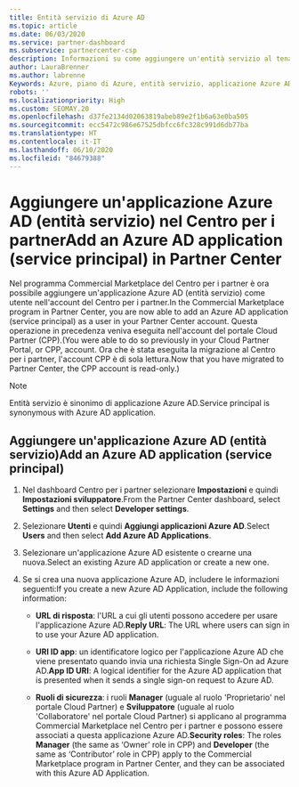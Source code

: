 ```yaml
---
title: Entità servizio di Azure AD
ms.topic: article
ms.date: 06/03/2020
ms.service: partner-dashboard
ms.subservice: partnercenter-csp
description: Informazioni su come aggiungere un'entità servizio al tenant di Azure AD. Si tratta di aggiungere un'applicazione Azure AD (entità servizio) nel Centro per i partner.
author: LauraBrenner
ms.author: labrenne
Keywords: Azure, piano di Azure, entità servizio, applicazione Azure AD
robots: ''
ms.localizationpriority: High
ms.custom: SEOMAY.20
ms.openlocfilehash: d37fe2134d02063819abeb89e2f1b6a63e0ba505
ms.sourcegitcommit: ecc5472c986e67525dbfcc6fc328c991d6db77ba
ms.translationtype: HT
ms.contentlocale: it-IT
ms.lasthandoff: 06/10/2020
ms.locfileid: "84679388"
---
```

# <a name="add-an-azure-ad-application-service-principal-in-partner-center"></a><span data-ttu-id="11ecc-105">Aggiungere un'applicazione Azure AD (entità servizio) nel Centro per i partner</span><span class="sxs-lookup"><span data-stu-id="11ecc-105">Add an Azure AD application (service principal) in Partner Center</span></span>

<span data-ttu-id="11ecc-106">Nel programma Commercial Marketplace del Centro per i partner è ora possibile aggiungere un'applicazione Azure AD (entità servizio) come utente nell'account del Centro per i partner.</span><span class="sxs-lookup"><span data-stu-id="11ecc-106">In the Commercial Marketplace program in Partner Center, you are now able to add an Azure AD application (service principal) as a user in your Partner Center account.</span></span> <span data-ttu-id="11ecc-107">Questa operazione in precedenza veniva eseguita nell'account del portale Cloud Partner (CPP).</span><span class="sxs-lookup"><span data-stu-id="11ecc-107">(You were able to do so previously in your Cloud Partner Portal, or CPP, account.</span></span> <span data-ttu-id="11ecc-108">Ora che è stata eseguita la migrazione al Centro per i partner, l'account CPP è di sola lettura.</span><span class="sxs-lookup"><span data-stu-id="11ecc-108">Now that you have migrated to Partner Center, the CPP account is read-only.)</span></span>
 
>[!Note] 
><span data-ttu-id="11ecc-109">Entità servizio è sinonimo di applicazione Azure AD.</span><span class="sxs-lookup"><span data-stu-id="11ecc-109">Service principal is synonymous with Azure AD application.</span></span>

## <a name="add-an-azure-ad-application-service-principal"></a><span data-ttu-id="11ecc-110">Aggiungere un'applicazione Azure AD (entità servizio)</span><span class="sxs-lookup"><span data-stu-id="11ecc-110">Add an Azure AD application (service principal)</span></span>

1. <span data-ttu-id="11ecc-111">Nel dashboard Centro per i partner selezionare **Impostazioni** e quindi **Impostazioni sviluppatore**.</span><span class="sxs-lookup"><span data-stu-id="11ecc-111">From the Partner Center dashboard, select **Settings** and then select **Developer settings**.</span></span>

2. <span data-ttu-id="11ecc-112">Selezionare **Utenti** e quindi **Aggiungi applicazioni Azure AD**.</span><span class="sxs-lookup"><span data-stu-id="11ecc-112">Select **Users** and then select **Add Azure AD Applications**.</span></span>

3. <span data-ttu-id="11ecc-113">Selezionare un'applicazione Azure AD esistente o crearne una nuova.</span><span class="sxs-lookup"><span data-stu-id="11ecc-113">Select an existing Azure AD application or create a new one.</span></span>

4. <span data-ttu-id="11ecc-114">Se si crea una nuova applicazione Azure AD, includere le informazioni seguenti:</span><span class="sxs-lookup"><span data-stu-id="11ecc-114">If you create a new Azure AD Application, include the following information:</span></span>  

   - <span data-ttu-id="11ecc-115">**URL di risposta**: l'URL a cui gli utenti possono accedere per usare l'applicazione Azure AD.</span><span class="sxs-lookup"><span data-stu-id="11ecc-115">**Reply URL**: The URL where users can sign in to use your Azure AD application.</span></span>

   - <span data-ttu-id="11ecc-116">**URI ID app**: un identificatore logico per l'applicazione Azure AD che viene presentato quando invia una richiesta Single Sign-On ad Azure AD.</span><span class="sxs-lookup"><span data-stu-id="11ecc-116">**App ID URI**: A logical identifier for the Azure AD application that is presented when it sends a single sign-on request to Azure AD.</span></span>

   - <span data-ttu-id="11ecc-117">**Ruoli di sicurezza**: i ruoli **Manager** (uguale al ruolo 'Proprietario' nel portale Cloud Partner) e **Sviluppatore** (uguale al ruolo 'Collaboratore' nel portale Cloud Partner) si applicano al programma Commercial Marketplace nel Centro per i partner e possono essere associati a questa applicazione Azure AD.</span><span class="sxs-lookup"><span data-stu-id="11ecc-117">**Security roles**: The roles **Manager** (the same as  ‘Owner’ role in CPP) and **Developer** (the same as ‘Contributor’ role in CPP) apply to the Commercial Marketplace program in Partner Center, and they can be associated with this Azure AD Application.</span></span>  
